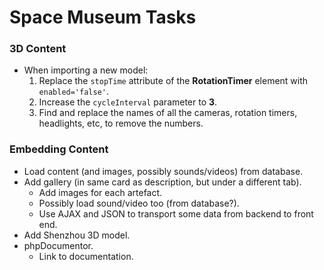 # Space Museum Tasks

### 3D Content
- When importing a new model:
  1. Replace the `stopTime` attribute of the **RotationTimer** element with `enabled='false'`.
  2. Increase the `cycleInterval` parameter to **3**.
  3. Find and replace the names of all the cameras, rotation timers, headlights, etc, to remove the numbers.

### Embedding Content
- Load content (and images, possibly sounds/videos) from database.
- Add gallery (in same card as description, but under a different tab).
	- Add images for each artefact.
	- Possibly load sound/video too (from database?).
	- Use AJAX and JSON to transport some data from backend to front end.
- Add Shenzhou 3D model.
- phpDocumentor.
	- Link to documentation.
